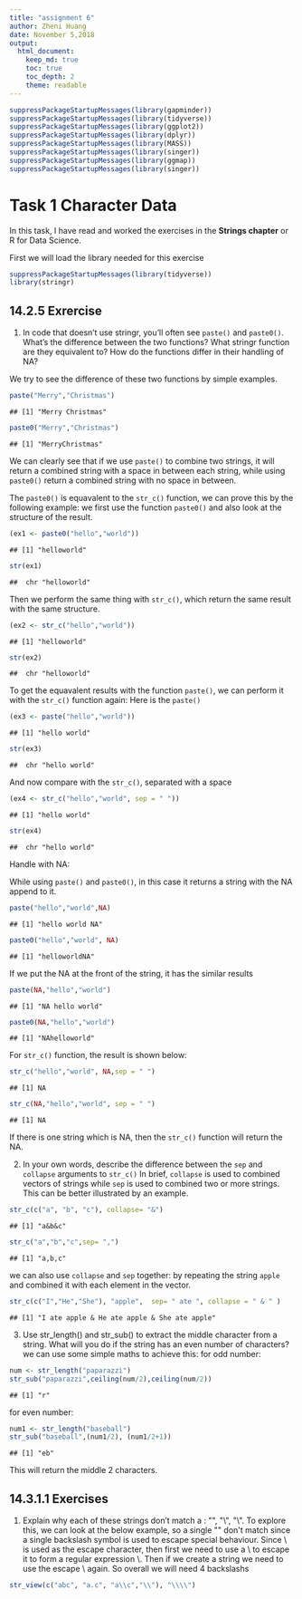 ```yaml
---
title: "assignment 6"
author: Zheni Huang
date: November 5,2018
output:
  html_document:
    keep_md: true
    toc: true
    toc_depth: 2
    theme: readable
---
```




```r
suppressPackageStartupMessages(library(gapminder))
suppressPackageStartupMessages(library(tidyverse))
suppressPackageStartupMessages(library(ggplot2)) 
suppressPackageStartupMessages(library(dplyr))
suppressPackageStartupMessages(library(MASS))
suppressPackageStartupMessages(library(singer))
suppressPackageStartupMessages(library(ggmap))
suppressPackageStartupMessages(library(singer)) 
```



# Task 1 Character Data

In this task, I have read and worked the exercises in the __Strings chapter__ or R for Data Science.

First we will load the library needed for this exercise


```r
suppressPackageStartupMessages(library(tidyverse))
library(stringr)
```

## 14.2.5 Exrercise 

1. In code that doesn’t use stringr, you’ll often see `paste()` and `paste0()`. What’s the difference between the two functions? What stringr function are they equivalent to? How do the functions differ in their handling of NA?

We try to see the difference of these two functions by simple examples.

```r
paste("Merry","Christmas")
```

```
## [1] "Merry Christmas"
```

```r
paste0("Merry","Christmas")
```

```
## [1] "MerryChristmas"
```
We can clearly see that if we use `paste()` to combine two strings, it will return a combined string with a space in between each string, while using `paste0()` return a combined string with no space in between.

The `paste0()` is equavalent to the `str_c()` function, we can prove this by the following example:
we first use the function `paste0()` and also look at the structure of the result.

```r
(ex1 <- paste0("hello","world"))
```

```
## [1] "helloworld"
```

```r
str(ex1)
```

```
##  chr "helloworld"
```
Then we perform the same thing with `str_c()`, which return the same result with the same structure.

```r
(ex2 <- str_c("hello","world"))
```

```
## [1] "helloworld"
```

```r
str(ex2)
```

```
##  chr "helloworld"
```

To get the equavalent results with the function `paste()`, we can perform it with the `str_c()` function again:
Here is the `paste()`

```r
(ex3 <- paste("hello","world"))
```

```
## [1] "hello world"
```

```r
str(ex3)
```

```
##  chr "hello world"
```
And now compare with the `str_c()`, separated with a space

```r
(ex4 <- str_c("hello","world", sep = " "))
```

```
## [1] "hello world"
```

```r
str(ex4)
```

```
##  chr "hello world"
```

Handle with NA:

While using `paste()` and `paste0()`, in this case it returns a string with the NA append to it.

```r
paste("hello","world",NA)
```

```
## [1] "hello world NA"
```

```r
paste0("hello","world", NA)
```

```
## [1] "helloworldNA"
```
If we put the NA at the front of the string, it has the similar results

```r
paste(NA,"hello","world")
```

```
## [1] "NA hello world"
```

```r
paste0(NA,"hello","world")
```

```
## [1] "NAhelloworld"
```

For `str_c()` function, the result is shown below:

```r
str_c("hello","world", NA,sep = " ")
```

```
## [1] NA
```

```r
str_c(NA,"hello","world", sep = " ")
```

```
## [1] NA
```
If there is one string which is NA, then the `str_c()` function will return the NA.



2. In your own words, describe the difference between the `sep` and `collapse` arguments to `str_c()`
In brief, `collapse` is used to combined vectors of strings while `sep` is used to combined two or more strings. This can be better illustrated by an example.

```r
str_c(c("a", "b", "c"), collapse= "&")
```

```
## [1] "a&b&c"
```

```r
str_c("a","b","c",sep= ",")
```

```
## [1] "a,b,c"
```
we can also use `collapse` and `sep` together:
by repeating the string `apple` and combined it with each element in the vector.

```r
str_c(c("I","He","She"), "apple",  sep= " ate ", collapse = " & " )
```

```
## [1] "I ate apple & He ate apple & She ate apple"
```

3. Use str_length() and str_sub() to extract the middle character from a string. What will you do if the string has an even number of characters?
we can use some simple maths to achieve this:
for odd number:

```r
num <- str_length("paparazzi")
str_sub("paparazzi",ceiling(num/2),ceiling(num/2))
```

```
## [1] "r"
```
for even number:

```r
num1 <- str_length("baseball")
str_sub("baseball",(num1/2), (num1/2+1))
```

```
## [1] "eb"
```
This will return the middle 2 characters.


## 14.3.1.1 Exercises

1. Explain why each of these strings don’t match a \: "\", "\\", "\\\".
To explore this, we can look at the below example, so a single "\" don't match since a single backslash symbol is used to escape special behaviour.
Since \ is used as the escape character, then first we need to use a \ to escape it to form a regular expression \\. Then if we create a string we need to use the escape \ again. So overall we will need 4 backslashs


```r
str_view(c("abc", "a.c", "a\\c","\\"), "\\\\")
```

<!--html_preserve--><div id="htmlwidget-b198e4043a07616c79f9" style="width:960px;height:100%;" class="str_view html-widget"></div>
<script type="application/json" data-for="htmlwidget-b198e4043a07616c79f9">{"x":{"html":"<ul>\n  <li>abc<\/li>\n  <li>a.c<\/li>\n  <li>a<span class='match'>\\<\/span>c<\/li>\n  <li><span class='match'>\\<\/span><\/li>\n<\/ul>"},"evals":[],"jsHooks":[]}</script><!--/html_preserve-->
so in breif, `\\` for the normal expression `\`, then extra `\` to escape the special function, then last `\` used to create a new string, then overall 4 `\`.

2.How would you match the sequence "'\?
first we create a string with this sequence, then we try to match it:

```r
x <- "\"\'\\"
writeLines(x)
```

```
## "'\
```

```r
str_view(x, "\\\"\\'\\\\") 
```

<!--html_preserve--><div id="htmlwidget-dc3f981b35162e544194" style="width:960px;height:100%;" class="str_view html-widget"></div>
<script type="application/json" data-for="htmlwidget-dc3f981b35162e544194">{"x":{"html":"<ul>\n  <li><span class='match'>\"'\\<\/span><\/li>\n<\/ul>"},"evals":[],"jsHooks":[]}</script><!--/html_preserve-->
the first three backslash is to escape the special behabiour of " and create a string, then middle 2 is for the string `'` and the last 4 backslashs are used to create `\`.

## 14.3.2.1 Exercises

1, How would you match the literal string "$^$"?
again, first we create the string: ```
each `\\` is used to create the string and escape its special functions.

```r
x1 <- "$^$"
writeLines(x1)
```

```
## $^$
```

```r
str_view(x1, "\\$\\^\\$")
```

<!--html_preserve--><div id="htmlwidget-d414e99c5a8f747042c9" style="width:960px;height:100%;" class="str_view html-widget"></div>
<script type="application/json" data-for="htmlwidget-d414e99c5a8f747042c9">{"x":{"html":"<ul>\n  <li><span class='match'>$^$<\/span><\/li>\n<\/ul>"},"evals":[],"jsHooks":[]}</script><!--/html_preserve-->

2. Given the corpus of common words in stringr::words, create regular expressions that find all words that:

* Start with “y”.


```r
str_view(stringr::words, pattern = "^y", match = TRUE)
```

<!--html_preserve--><div id="htmlwidget-22ef5593cd0fb9656cab" style="width:960px;height:100%;" class="str_view html-widget"></div>
<script type="application/json" data-for="htmlwidget-22ef5593cd0fb9656cab">{"x":{"html":"<ul>\n  <li><span class='match'>y<\/span>ear<\/li>\n  <li><span class='match'>y<\/span>es<\/li>\n  <li><span class='match'>y<\/span>esterday<\/li>\n  <li><span class='match'>y<\/span>et<\/li>\n  <li><span class='match'>y<\/span>ou<\/li>\n  <li><span class='match'>y<\/span>oung<\/li>\n<\/ul>"},"evals":[],"jsHooks":[]}</script><!--/html_preserve-->

* End with “x”


```r
str_view(stringr::words, pattern = "x$", match = TRUE)
```

<!--html_preserve--><div id="htmlwidget-334945e576727d984298" style="width:960px;height:100%;" class="str_view html-widget"></div>
<script type="application/json" data-for="htmlwidget-334945e576727d984298">{"x":{"html":"<ul>\n  <li>bo<span class='match'>x<\/span><\/li>\n  <li>se<span class='match'>x<\/span><\/li>\n  <li>si<span class='match'>x<\/span><\/li>\n  <li>ta<span class='match'>x<\/span><\/li>\n<\/ul>"},"evals":[],"jsHooks":[]}</script><!--/html_preserve-->

* Are exactly three letters long. (Don’t cheat by using str_length()!)

```r
# since there are too many word which satisfy this condition, we are going to show only some of them
str_view(stringr::words[1:50], pattern = "^.{3}$", match = TRUE)
```

<!--html_preserve--><div id="htmlwidget-59a088995e262720e267" style="width:960px;height:100%;" class="str_view html-widget"></div>
<script type="application/json" data-for="htmlwidget-59a088995e262720e267">{"x":{"html":"<ul>\n  <li><span class='match'>act<\/span><\/li>\n  <li><span class='match'>add<\/span><\/li>\n  <li><span class='match'>age<\/span><\/li>\n  <li><span class='match'>ago<\/span><\/li>\n  <li><span class='match'>air<\/span><\/li>\n  <li><span class='match'>all<\/span><\/li>\n  <li><span class='match'>and<\/span><\/li>\n  <li><span class='match'>any<\/span><\/li>\n<\/ul>"},"evals":[],"jsHooks":[]}</script><!--/html_preserve-->

* Have seven letters or more.


```r
# this can be used to return certain length of strings
str_view(stringr::words[1:50], pattern = "^.{4,7}$", match = TRUE)
```

<!--html_preserve--><div id="htmlwidget-7e536cc996bf9a23aebf" style="width:960px;height:100%;" class="str_view html-widget"></div>
<script type="application/json" data-for="htmlwidget-7e536cc996bf9a23aebf">{"x":{"html":"<ul>\n  <li><span class='match'>able<\/span><\/li>\n  <li><span class='match'>about<\/span><\/li>\n  <li><span class='match'>accept<\/span><\/li>\n  <li><span class='match'>account<\/span><\/li>\n  <li><span class='match'>achieve<\/span><\/li>\n  <li><span class='match'>across<\/span><\/li>\n  <li><span class='match'>active<\/span><\/li>\n  <li><span class='match'>actual<\/span><\/li>\n  <li><span class='match'>address<\/span><\/li>\n  <li><span class='match'>admit<\/span><\/li>\n  <li><span class='match'>affect<\/span><\/li>\n  <li><span class='match'>afford<\/span><\/li>\n  <li><span class='match'>after<\/span><\/li>\n  <li><span class='match'>again<\/span><\/li>\n  <li><span class='match'>against<\/span><\/li>\n  <li><span class='match'>agent<\/span><\/li>\n  <li><span class='match'>agree<\/span><\/li>\n  <li><span class='match'>allow<\/span><\/li>\n  <li><span class='match'>almost<\/span><\/li>\n  <li><span class='match'>along<\/span><\/li>\n  <li><span class='match'>already<\/span><\/li>\n  <li><span class='match'>alright<\/span><\/li>\n  <li><span class='match'>also<\/span><\/li>\n  <li><span class='match'>always<\/span><\/li>\n  <li><span class='match'>america<\/span><\/li>\n  <li><span class='match'>amount<\/span><\/li>\n  <li><span class='match'>another<\/span><\/li>\n  <li><span class='match'>answer<\/span><\/li>\n  <li><span class='match'>apart<\/span><\/li>\n  <li><span class='match'>appear<\/span><\/li>\n  <li><span class='match'>apply<\/span><\/li>\n  <li><span class='match'>appoint<\/span><\/li>\n  <li><span class='match'>area<\/span><\/li>\n  <li><span class='match'>argue<\/span><\/li>\n<\/ul>"},"evals":[],"jsHooks":[]}</script><!--/html_preserve-->

```r
# leave the second argument blank to return seven letter or more
str_view(stringr::words[1:50], pattern = "^.{7,}$", match = TRUE)
```

<!--html_preserve--><div id="htmlwidget-20d76fe04841d24a3fd2" style="width:960px;height:100%;" class="str_view html-widget"></div>
<script type="application/json" data-for="htmlwidget-20d76fe04841d24a3fd2">{"x":{"html":"<ul>\n  <li><span class='match'>absolute<\/span><\/li>\n  <li><span class='match'>account<\/span><\/li>\n  <li><span class='match'>achieve<\/span><\/li>\n  <li><span class='match'>address<\/span><\/li>\n  <li><span class='match'>advertise<\/span><\/li>\n  <li><span class='match'>afternoon<\/span><\/li>\n  <li><span class='match'>against<\/span><\/li>\n  <li><span class='match'>already<\/span><\/li>\n  <li><span class='match'>alright<\/span><\/li>\n  <li><span class='match'>although<\/span><\/li>\n  <li><span class='match'>america<\/span><\/li>\n  <li><span class='match'>another<\/span><\/li>\n  <li><span class='match'>apparent<\/span><\/li>\n  <li><span class='match'>appoint<\/span><\/li>\n  <li><span class='match'>approach<\/span><\/li>\n  <li><span class='match'>appropriate<\/span><\/li>\n<\/ul>"},"evals":[],"jsHooks":[]}</script><!--/html_preserve-->


## 14.3.3.1 Exercises
1. Create regular expressions to find all words that:

we can assess the same data set stringr::words. 

*Start with a vowel.

```r
str_view(stringr::words[1:50], "^[aeiou]", match = TRUE)
```

<!--html_preserve--><div id="htmlwidget-843b3c738865d98d8883" style="width:960px;height:100%;" class="str_view html-widget"></div>
<script type="application/json" data-for="htmlwidget-843b3c738865d98d8883">{"x":{"html":"<ul>\n  <li><span class='match'>a<\/span><\/li>\n  <li><span class='match'>a<\/span>ble<\/li>\n  <li><span class='match'>a<\/span>bout<\/li>\n  <li><span class='match'>a<\/span>bsolute<\/li>\n  <li><span class='match'>a<\/span>ccept<\/li>\n  <li><span class='match'>a<\/span>ccount<\/li>\n  <li><span class='match'>a<\/span>chieve<\/li>\n  <li><span class='match'>a<\/span>cross<\/li>\n  <li><span class='match'>a<\/span>ct<\/li>\n  <li><span class='match'>a<\/span>ctive<\/li>\n  <li><span class='match'>a<\/span>ctual<\/li>\n  <li><span class='match'>a<\/span>dd<\/li>\n  <li><span class='match'>a<\/span>ddress<\/li>\n  <li><span class='match'>a<\/span>dmit<\/li>\n  <li><span class='match'>a<\/span>dvertise<\/li>\n  <li><span class='match'>a<\/span>ffect<\/li>\n  <li><span class='match'>a<\/span>fford<\/li>\n  <li><span class='match'>a<\/span>fter<\/li>\n  <li><span class='match'>a<\/span>fternoon<\/li>\n  <li><span class='match'>a<\/span>gain<\/li>\n  <li><span class='match'>a<\/span>gainst<\/li>\n  <li><span class='match'>a<\/span>ge<\/li>\n  <li><span class='match'>a<\/span>gent<\/li>\n  <li><span class='match'>a<\/span>go<\/li>\n  <li><span class='match'>a<\/span>gree<\/li>\n  <li><span class='match'>a<\/span>ir<\/li>\n  <li><span class='match'>a<\/span>ll<\/li>\n  <li><span class='match'>a<\/span>llow<\/li>\n  <li><span class='match'>a<\/span>lmost<\/li>\n  <li><span class='match'>a<\/span>long<\/li>\n  <li><span class='match'>a<\/span>lready<\/li>\n  <li><span class='match'>a<\/span>lright<\/li>\n  <li><span class='match'>a<\/span>lso<\/li>\n  <li><span class='match'>a<\/span>lthough<\/li>\n  <li><span class='match'>a<\/span>lways<\/li>\n  <li><span class='match'>a<\/span>merica<\/li>\n  <li><span class='match'>a<\/span>mount<\/li>\n  <li><span class='match'>a<\/span>nd<\/li>\n  <li><span class='match'>a<\/span>nother<\/li>\n  <li><span class='match'>a<\/span>nswer<\/li>\n  <li><span class='match'>a<\/span>ny<\/li>\n  <li><span class='match'>a<\/span>part<\/li>\n  <li><span class='match'>a<\/span>pparent<\/li>\n  <li><span class='match'>a<\/span>ppear<\/li>\n  <li><span class='match'>a<\/span>pply<\/li>\n  <li><span class='match'>a<\/span>ppoint<\/li>\n  <li><span class='match'>a<\/span>pproach<\/li>\n  <li><span class='match'>a<\/span>ppropriate<\/li>\n  <li><span class='match'>a<\/span>rea<\/li>\n  <li><span class='match'>a<\/span>rgue<\/li>\n<\/ul>"},"evals":[],"jsHooks":[]}</script><!--/html_preserve-->


*That only contain consonants. (Hint: thinking about matching “not”-vowels.)
that means we do not want any vowel in the words, then we can search for words with vowel and set match to be FALSE.

```r
str_view(stringr::words[1:400], "[aeiou]", match = FALSE)
```

<!--html_preserve--><div id="htmlwidget-d9b2329e3f0447e5bf7c" style="width:960px;height:100%;" class="str_view html-widget"></div>
<script type="application/json" data-for="htmlwidget-d9b2329e3f0447e5bf7c">{"x":{"html":"<ul>\n  <li>by<\/li>\n  <li>dry<\/li>\n  <li>fly<\/li>\n<\/ul>"},"evals":[],"jsHooks":[]}</script><!--/html_preserve-->


*End with ed, but not with eed.

```r
str_view(stringr::words, "[^e]ed$", match = TRUE)
```

<!--html_preserve--><div id="htmlwidget-8d41111dea0599092441" style="width:960px;height:100%;" class="str_view html-widget"></div>
<script type="application/json" data-for="htmlwidget-8d41111dea0599092441">{"x":{"html":"<ul>\n  <li><span class='match'>bed<\/span><\/li>\n  <li>hund<span class='match'>red<\/span><\/li>\n  <li><span class='match'>red<\/span><\/li>\n<\/ul>"},"evals":[],"jsHooks":[]}</script><!--/html_preserve-->


*End with ing or ise.

```r
str_view(stringr::words, "ise$|ing$", match = TRUE)
```

<!--html_preserve--><div id="htmlwidget-77a289e0b6cba9fb9bdd" style="width:960px;height:100%;" class="str_view html-widget"></div>
<script type="application/json" data-for="htmlwidget-77a289e0b6cba9fb9bdd">{"x":{"html":"<ul>\n  <li>advert<span class='match'>ise<\/span><\/li>\n  <li>br<span class='match'>ing<\/span><\/li>\n  <li>dur<span class='match'>ing<\/span><\/li>\n  <li>even<span class='match'>ing<\/span><\/li>\n  <li>exerc<span class='match'>ise<\/span><\/li>\n  <li>k<span class='match'>ing<\/span><\/li>\n  <li>mean<span class='match'>ing<\/span><\/li>\n  <li>morn<span class='match'>ing<\/span><\/li>\n  <li>otherw<span class='match'>ise<\/span><\/li>\n  <li>pract<span class='match'>ise<\/span><\/li>\n  <li>ra<span class='match'>ise<\/span><\/li>\n  <li>real<span class='match'>ise<\/span><\/li>\n  <li>r<span class='match'>ing<\/span><\/li>\n  <li>r<span class='match'>ise<\/span><\/li>\n  <li>s<span class='match'>ing<\/span><\/li>\n  <li>surpr<span class='match'>ise<\/span><\/li>\n  <li>th<span class='match'>ing<\/span><\/li>\n<\/ul>"},"evals":[],"jsHooks":[]}</script><!--/html_preserve-->


2. Empirically verify the rule “i before e except after c”.
This indicates that the words with combination of `ie` or `cei` are way more than the one with  `ei` or `cie`

```r
str_view(stringr::words, pattern = "[^c]ie|cei", match = TRUE)
```

<!--html_preserve--><div id="htmlwidget-359af6f225eb793b0068" style="width:960px;height:100%;" class="str_view html-widget"></div>
<script type="application/json" data-for="htmlwidget-359af6f225eb793b0068">{"x":{"html":"<ul>\n  <li>ac<span class='match'>hie<\/span>ve<\/li>\n  <li>be<span class='match'>lie<\/span>ve<\/li>\n  <li>b<span class='match'>rie<\/span>f<\/li>\n  <li>c<span class='match'>lie<\/span>nt<\/li>\n  <li><span class='match'>die<\/span><\/li>\n  <li>expe<span class='match'>rie<\/span>nce<\/li>\n  <li><span class='match'>fie<\/span>ld<\/li>\n  <li>f<span class='match'>rie<\/span>nd<\/li>\n  <li><span class='match'>lie<\/span><\/li>\n  <li><span class='match'>pie<\/span>ce<\/li>\n  <li>q<span class='match'>uie<\/span>t<\/li>\n  <li>re<span class='match'>cei<\/span>ve<\/li>\n  <li><span class='match'>tie<\/span><\/li>\n  <li><span class='match'>vie<\/span>w<\/li>\n<\/ul>"},"evals":[],"jsHooks":[]}</script><!--/html_preserve-->

```r
str_view(stringr::words, pattern = "[^c]ei|cie", match = TRUE)
```

<!--html_preserve--><div id="htmlwidget-8909e855950001dceba7" style="width:960px;height:100%;" class="str_view html-widget"></div>
<script type="application/json" data-for="htmlwidget-8909e855950001dceba7">{"x":{"html":"<ul>\n  <li>s<span class='match'>cie<\/span>nce<\/li>\n  <li>so<span class='match'>cie<\/span>ty<\/li>\n  <li><span class='match'>wei<\/span>gh<\/li>\n<\/ul>"},"evals":[],"jsHooks":[]}</script><!--/html_preserve-->
We can see from the above results that the combinaion of `ie` and `cei` are much more than the combination of `ei` and `cie`, which verify the rule.

3. Is “q” always followed by a “u”?

we try to return any words with a combination of q followed by a non-u letter: which returns no word. Therefore, we can concluded that the "q" is always followed by a "u".

```r
 str_subset(stringr::words, pattern = "q[^u]")
```

```
## character(0)
```

4. Write a regular expression that matches a word if it’s probably written in British English, not American English.

in general, words like "analyse"(British) and "analyze"(American) has difference in "se"/"sa" and "ze"/"za". We create some test words to show this matching.


```r
test <- c("analyse","analyze","organization","organisation","realise","realize")
# to match only British English,
str_view(test, pattern = "sa|se", match = TRUE)
```

<!--html_preserve--><div id="htmlwidget-a01df1afb4a71ac2cdff" style="width:960px;height:100%;" class="str_view html-widget"></div>
<script type="application/json" data-for="htmlwidget-a01df1afb4a71ac2cdff">{"x":{"html":"<ul>\n  <li>analy<span class='match'>se<\/span><\/li>\n  <li>organi<span class='match'>sa<\/span>tion<\/li>\n  <li>reali<span class='match'>se<\/span><\/li>\n<\/ul>"},"evals":[],"jsHooks":[]}</script><!--/html_preserve-->

## 14.3.4.1 Exercises

1. Describe the equivalents of ?, +, * in {m,n} form.

This controlling how many times a pattern matches:
`?` equivalent to `{,1}`
`+` equivalent to `{1,}`
`*` equivalent to `{0,}`

2. Describe in words what these regular expressions match: (read carefully to see if I’m using a regular expression or a string that defines a regular expression.)

* `^.*$` this can be used to match any string

* "\\{.+\\}" this will match a string that with a {} around the string which is not empty. We can test this with the following:


```r
str_view("{apple}","\\{.+\\}", match = TRUE)
```

<!--html_preserve--><div id="htmlwidget-a7b055144b6a9ac85de2" style="width:960px;height:100%;" class="str_view html-widget"></div>
<script type="application/json" data-for="htmlwidget-a7b055144b6a9ac85de2">{"x":{"html":"<ul>\n  <li><span class='match'>{apple}<\/span><\/li>\n<\/ul>"},"evals":[],"jsHooks":[]}</script><!--/html_preserve-->


* \d{4}-\d{2}-\d{2} this will match a sries of number with the following format "1111-11-11".

* "\\\\{4}" \\\\ represents a back slash, then \\\\{4} is used to match 4 backslashes.


3. Create regular expressions to find all words that:

* Start with three consonants.

we use the following to match words starting with at least three consonants

```r
str_view(stringr::words[1:400], pattern = "^[^aeiou]{3,}", match = TRUE)
```

<!--html_preserve--><div id="htmlwidget-d424fd81bf944dc347b7" style="width:960px;height:100%;" class="str_view html-widget"></div>
<script type="application/json" data-for="htmlwidget-d424fd81bf944dc347b7">{"x":{"html":"<ul>\n  <li><span class='match'>Chr<\/span>ist<\/li>\n  <li><span class='match'>Chr<\/span>istmas<\/li>\n  <li><span class='match'>dry<\/span><\/li>\n  <li><span class='match'>fly<\/span><\/li>\n<\/ul>"},"evals":[],"jsHooks":[]}</script><!--/html_preserve-->

* Have three or more vowels in a row.

```r
str_view(stringr::words, pattern = "[aeiou]{3,}", match = TRUE)
```

<!--html_preserve--><div id="htmlwidget-4ddb39f1475f739b3406" style="width:960px;height:100%;" class="str_view html-widget"></div>
<script type="application/json" data-for="htmlwidget-4ddb39f1475f739b3406">{"x":{"html":"<ul>\n  <li>b<span class='match'>eau<\/span>ty<\/li>\n  <li>obv<span class='match'>iou<\/span>s<\/li>\n  <li>prev<span class='match'>iou<\/span>s<\/li>\n  <li>q<span class='match'>uie<\/span>t<\/li>\n  <li>ser<span class='match'>iou<\/span>s<\/li>\n  <li>var<span class='match'>iou<\/span>s<\/li>\n<\/ul>"},"evals":[],"jsHooks":[]}</script><!--/html_preserve-->


* Have two or more vowel-consonant pairs in a row.

```r
str_view(stringr::words[1:50], pattern = "[aeiou][^aeiou]{2,}", match = TRUE)
```

<!--html_preserve--><div id="htmlwidget-e458033b99cb3caf7a12" style="width:960px;height:100%;" class="str_view html-widget"></div>
<script type="application/json" data-for="htmlwidget-e458033b99cb3caf7a12">{"x":{"html":"<ul>\n  <li><span class='match'>abl<\/span>e<\/li>\n  <li><span class='match'>abs<\/span>olute<\/li>\n  <li><span class='match'>acc<\/span>ept<\/li>\n  <li><span class='match'>acc<\/span>ount<\/li>\n  <li><span class='match'>ach<\/span>ieve<\/li>\n  <li><span class='match'>acr<\/span>oss<\/li>\n  <li><span class='match'>act<\/span><\/li>\n  <li><span class='match'>act<\/span>ive<\/li>\n  <li><span class='match'>act<\/span>ual<\/li>\n  <li><span class='match'>add<\/span><\/li>\n  <li><span class='match'>addr<\/span>ess<\/li>\n  <li><span class='match'>adm<\/span>it<\/li>\n  <li><span class='match'>adv<\/span>ertise<\/li>\n  <li><span class='match'>aff<\/span>ect<\/li>\n  <li><span class='match'>aff<\/span>ord<\/li>\n  <li><span class='match'>aft<\/span>er<\/li>\n  <li><span class='match'>aft<\/span>ernoon<\/li>\n  <li>aga<span class='match'>inst<\/span><\/li>\n  <li>ag<span class='match'>ent<\/span><\/li>\n  <li><span class='match'>agr<\/span>ee<\/li>\n  <li><span class='match'>all<\/span><\/li>\n  <li><span class='match'>all<\/span>ow<\/li>\n  <li><span class='match'>alm<\/span>ost<\/li>\n  <li>al<span class='match'>ong<\/span><\/li>\n  <li><span class='match'>alr<\/span>eady<\/li>\n  <li><span class='match'>alr<\/span>ight<\/li>\n  <li><span class='match'>als<\/span>o<\/li>\n  <li><span class='match'>alth<\/span>ough<\/li>\n  <li><span class='match'>alw<\/span>ays<\/li>\n  <li>amo<span class='match'>unt<\/span><\/li>\n  <li><span class='match'>and<\/span><\/li>\n  <li>an<span class='match'>oth<\/span>er<\/li>\n  <li><span class='match'>answ<\/span>er<\/li>\n  <li><span class='match'>any<\/span><\/li>\n  <li>ap<span class='match'>art<\/span><\/li>\n  <li><span class='match'>app<\/span>arent<\/li>\n  <li><span class='match'>app<\/span>ear<\/li>\n  <li><span class='match'>apply<\/span><\/li>\n  <li><span class='match'>app<\/span>oint<\/li>\n  <li><span class='match'>appr<\/span>oach<\/li>\n  <li><span class='match'>appr<\/span>opriate<\/li>\n  <li><span class='match'>arg<\/span>ue<\/li>\n<\/ul>"},"evals":[],"jsHooks":[]}</script><!--/html_preserve-->

## 14.3.5.1 Exercises

1. Describe, in words, what these expressions will match:

* (.)\1\1 this is used to matched an identical character appeared 3 times in a row.


* "(.)(.)\\2\\1" this is matching a two character and the reverse of these two character, such as abba

```r
str_view(stringr::words, "(.)(.)\\2\\1", match = TRUE)
```

<!--html_preserve--><div id="htmlwidget-868567ba5d17d49bbb42" style="width:960px;height:100%;" class="str_view html-widget"></div>
<script type="application/json" data-for="htmlwidget-868567ba5d17d49bbb42">{"x":{"html":"<ul>\n  <li>after<span class='match'>noon<\/span><\/li>\n  <li><span class='match'>appa<\/span>rent<\/li>\n  <li><span class='match'>arra<\/span>nge<\/li>\n  <li>b<span class='match'>otto<\/span>m<\/li>\n  <li>br<span class='match'>illi<\/span>ant<\/li>\n  <li>c<span class='match'>ommo<\/span>n<\/li>\n  <li>d<span class='match'>iffi<\/span>cult<\/li>\n  <li><span class='match'>effe<\/span>ct<\/li>\n  <li>f<span class='match'>ollo<\/span>w<\/li>\n  <li>in<span class='match'>deed<\/span><\/li>\n  <li>l<span class='match'>ette<\/span>r<\/li>\n  <li>m<span class='match'>illi<\/span>on<\/li>\n  <li><span class='match'>oppo<\/span>rtunity<\/li>\n  <li><span class='match'>oppo<\/span>se<\/li>\n  <li>tom<span class='match'>orro<\/span>w<\/li>\n<\/ul>"},"evals":[],"jsHooks":[]}</script><!--/html_preserve-->

* (..)\1 this match two characters that appears twice such as abab format

* "(.).\\1.\\1" match string with format such as "axaya"  3 repeated character in a row with 2 different inserted.
* "(.)(.)(.).*\\3\\2\\1" match string with format such as "abc...cba" the character in between the "abc" and "cba" should have a length more than 0.

2. Construct regular expressions to match words that:

* Start and end with the same character.

```r
str_view(stringr::words,"^(.).*\\1$", match = TRUE)
```

<!--html_preserve--><div id="htmlwidget-de6f3595ea51ebb4ef56" style="width:960px;height:100%;" class="str_view html-widget"></div>
<script type="application/json" data-for="htmlwidget-de6f3595ea51ebb4ef56">{"x":{"html":"<ul>\n  <li><span class='match'>america<\/span><\/li>\n  <li><span class='match'>area<\/span><\/li>\n  <li><span class='match'>dad<\/span><\/li>\n  <li><span class='match'>dead<\/span><\/li>\n  <li><span class='match'>depend<\/span><\/li>\n  <li><span class='match'>educate<\/span><\/li>\n  <li><span class='match'>else<\/span><\/li>\n  <li><span class='match'>encourage<\/span><\/li>\n  <li><span class='match'>engine<\/span><\/li>\n  <li><span class='match'>europe<\/span><\/li>\n  <li><span class='match'>evidence<\/span><\/li>\n  <li><span class='match'>example<\/span><\/li>\n  <li><span class='match'>excuse<\/span><\/li>\n  <li><span class='match'>exercise<\/span><\/li>\n  <li><span class='match'>expense<\/span><\/li>\n  <li><span class='match'>experience<\/span><\/li>\n  <li><span class='match'>eye<\/span><\/li>\n  <li><span class='match'>health<\/span><\/li>\n  <li><span class='match'>high<\/span><\/li>\n  <li><span class='match'>knock<\/span><\/li>\n  <li><span class='match'>level<\/span><\/li>\n  <li><span class='match'>local<\/span><\/li>\n  <li><span class='match'>nation<\/span><\/li>\n  <li><span class='match'>non<\/span><\/li>\n  <li><span class='match'>rather<\/span><\/li>\n  <li><span class='match'>refer<\/span><\/li>\n  <li><span class='match'>remember<\/span><\/li>\n  <li><span class='match'>serious<\/span><\/li>\n  <li><span class='match'>stairs<\/span><\/li>\n  <li><span class='match'>test<\/span><\/li>\n  <li><span class='match'>tonight<\/span><\/li>\n  <li><span class='match'>transport<\/span><\/li>\n  <li><span class='match'>treat<\/span><\/li>\n  <li><span class='match'>trust<\/span><\/li>\n  <li><span class='match'>window<\/span><\/li>\n  <li><span class='match'>yesterday<\/span><\/li>\n<\/ul>"},"evals":[],"jsHooks":[]}</script><!--/html_preserve-->


* Contain a repeated pair of letters (e.g. “church” contains “ch” repeated twice.)

```r
str_view(stringr::words,"(.)(.)\\1\\2", match = TRUE)
```

<!--html_preserve--><div id="htmlwidget-7511daf2bb6032ce3ef3" style="width:960px;height:100%;" class="str_view html-widget"></div>
<script type="application/json" data-for="htmlwidget-7511daf2bb6032ce3ef3">{"x":{"html":"<ul>\n  <li>r<span class='match'>emem<\/span>ber<\/li>\n<\/ul>"},"evals":[],"jsHooks":[]}</script><!--/html_preserve-->


* Contain one letter repeated in at least three places (e.g. “eleven” contains three “e”s.)

```r
str_view(stringr::words,"(.).*\\1.*\\1", match = TRUE)
```

<!--html_preserve--><div id="htmlwidget-9073b5ff765cd8958196" style="width:960px;height:100%;" class="str_view html-widget"></div>
<script type="application/json" data-for="htmlwidget-9073b5ff765cd8958196">{"x":{"html":"<ul>\n  <li>a<span class='match'>pprop<\/span>riate<\/li>\n  <li><span class='match'>availa<\/span>ble<\/li>\n  <li>b<span class='match'>elieve<\/span><\/li>\n  <li>b<span class='match'>etwee<\/span>n<\/li>\n  <li>bu<span class='match'>siness<\/span><\/li>\n  <li>d<span class='match'>egree<\/span><\/li>\n  <li>diff<span class='match'>erence<\/span><\/li>\n  <li>di<span class='match'>scuss<\/span><\/li>\n  <li><span class='match'>eleve<\/span>n<\/li>\n  <li>e<span class='match'>nvironmen<\/span>t<\/li>\n  <li><span class='match'>evidence<\/span><\/li>\n  <li><span class='match'>exercise<\/span><\/li>\n  <li><span class='match'>expense<\/span><\/li>\n  <li><span class='match'>experience<\/span><\/li>\n  <li><span class='match'>indivi<\/span>dual<\/li>\n  <li>p<span class='match'>aragra<\/span>ph<\/li>\n  <li>r<span class='match'>eceive<\/span><\/li>\n  <li>r<span class='match'>emembe<\/span>r<\/li>\n  <li>r<span class='match'>eprese<\/span>nt<\/li>\n  <li>t<span class='match'>elephone<\/span><\/li>\n  <li>th<span class='match'>erefore<\/span><\/li>\n  <li>t<span class='match'>omorro<\/span>w<\/li>\n<\/ul>"},"evals":[],"jsHooks":[]}</script><!--/html_preserve-->


## 14.4.2 Exercises

1. For each of the following challenges, try solving it by using both a single regular expression, and a combination of multiple str_detect() calls.

* Find all words that start or end with x.

```r
# single regular expression
str_view_all(stringr::words, "x$|^x", match = TRUE)
```

<!--html_preserve--><div id="htmlwidget-4635a7ab60254351fd85" style="width:960px;height:100%;" class="str_view html-widget"></div>
<script type="application/json" data-for="htmlwidget-4635a7ab60254351fd85">{"x":{"html":"<ul>\n  <li>bo<span class='match'>x<\/span><\/li>\n  <li>se<span class='match'>x<\/span><\/li>\n  <li>si<span class='match'>x<\/span><\/li>\n  <li>ta<span class='match'>x<\/span><\/li>\n<\/ul>"},"evals":[],"jsHooks":[]}</script><!--/html_preserve-->

```r
# combination of multiple expression
st <- str_detect(stringr::words, pattern = "^x")
end <- str_detect(stringr::words, pattern = "x$")
# find subset that start or end with x
stringr::words %>% 
  `[`(st | end)
```

```
## [1] "box" "sex" "six" "tax"
```


* Find all words that start with a vowel and end with a consonant.

```r
# single regular expression
sin <- str_subset(stringr::words, "^[aeiou].*[^aeiou]$") %>% 
  head(20)
knitr::kable(sin)
```



|x         |
|:---------|
|about     |
|accept    |
|account   |
|across    |
|act       |
|actual    |
|add       |
|address   |
|admit     |
|affect    |
|afford    |
|after     |
|afternoon |
|again     |
|against   |
|agent     |
|air       |
|all       |
|allow     |
|almost    |

```r
# multiple expression
st <- str_detect(stringr::words, pattern = "^[aeiou]")
end <- str_detect(stringr::words, pattern = "[^aeiou]$")
# find subset that start or end with x
stringr::words %>% 
  `[`(st & end) %>% 
  head()
```

```
## [1] "about"   "accept"  "account" "across"  "act"     "actual"
```


* Are there any words that contain at least one of each different vowel?

```r
str_view(stringr::words[1:100], pattern = "[aeiou].*[aeiou]", match = TRUE)
```

<!--html_preserve--><div id="htmlwidget-1adeb8d1e41b19c72525" style="width:960px;height:100%;" class="str_view html-widget"></div>
<script type="application/json" data-for="htmlwidget-1adeb8d1e41b19c72525">{"x":{"html":"<ul>\n  <li><span class='match'>able<\/span><\/li>\n  <li><span class='match'>abou<\/span>t<\/li>\n  <li><span class='match'>absolute<\/span><\/li>\n  <li><span class='match'>acce<\/span>pt<\/li>\n  <li><span class='match'>accou<\/span>nt<\/li>\n  <li><span class='match'>achieve<\/span><\/li>\n  <li><span class='match'>acro<\/span>ss<\/li>\n  <li><span class='match'>active<\/span><\/li>\n  <li><span class='match'>actua<\/span>l<\/li>\n  <li><span class='match'>addre<\/span>ss<\/li>\n  <li><span class='match'>admi<\/span>t<\/li>\n  <li><span class='match'>advertise<\/span><\/li>\n  <li><span class='match'>affe<\/span>ct<\/li>\n  <li><span class='match'>affo<\/span>rd<\/li>\n  <li><span class='match'>afte<\/span>r<\/li>\n  <li><span class='match'>afternoo<\/span>n<\/li>\n  <li><span class='match'>agai<\/span>n<\/li>\n  <li><span class='match'>agai<\/span>nst<\/li>\n  <li><span class='match'>age<\/span><\/li>\n  <li><span class='match'>age<\/span>nt<\/li>\n  <li><span class='match'>ago<\/span><\/li>\n  <li><span class='match'>agree<\/span><\/li>\n  <li><span class='match'>ai<\/span>r<\/li>\n  <li><span class='match'>allo<\/span>w<\/li>\n  <li><span class='match'>almo<\/span>st<\/li>\n  <li><span class='match'>alo<\/span>ng<\/li>\n  <li><span class='match'>alrea<\/span>dy<\/li>\n  <li><span class='match'>alri<\/span>ght<\/li>\n  <li><span class='match'>also<\/span><\/li>\n  <li><span class='match'>althou<\/span>gh<\/li>\n  <li><span class='match'>alwa<\/span>ys<\/li>\n  <li><span class='match'>america<\/span><\/li>\n  <li><span class='match'>amou<\/span>nt<\/li>\n  <li><span class='match'>anothe<\/span>r<\/li>\n  <li><span class='match'>answe<\/span>r<\/li>\n  <li><span class='match'>apa<\/span>rt<\/li>\n  <li><span class='match'>appare<\/span>nt<\/li>\n  <li><span class='match'>appea<\/span>r<\/li>\n  <li><span class='match'>appoi<\/span>nt<\/li>\n  <li><span class='match'>approa<\/span>ch<\/li>\n  <li><span class='match'>appropriate<\/span><\/li>\n  <li><span class='match'>area<\/span><\/li>\n  <li><span class='match'>argue<\/span><\/li>\n  <li><span class='match'>arou<\/span>nd<\/li>\n  <li><span class='match'>arrange<\/span><\/li>\n  <li><span class='match'>associate<\/span><\/li>\n  <li><span class='match'>assume<\/span><\/li>\n  <li><span class='match'>atte<\/span>nd<\/li>\n  <li><span class='match'>authori<\/span>ty<\/li>\n  <li><span class='match'>available<\/span><\/li>\n  <li><span class='match'>aware<\/span><\/li>\n  <li><span class='match'>awa<\/span>y<\/li>\n  <li><span class='match'>awfu<\/span>l<\/li>\n  <li>b<span class='match'>alance<\/span><\/li>\n  <li>b<span class='match'>ase<\/span><\/li>\n  <li>b<span class='match'>asi<\/span>s<\/li>\n  <li>b<span class='match'>ea<\/span>r<\/li>\n  <li>b<span class='match'>ea<\/span>t<\/li>\n  <li>b<span class='match'>eau<\/span>ty<\/li>\n  <li>b<span class='match'>ecause<\/span><\/li>\n  <li>b<span class='match'>ecome<\/span><\/li>\n  <li>b<span class='match'>efore<\/span><\/li>\n  <li>b<span class='match'>egi<\/span>n<\/li>\n  <li>b<span class='match'>ehi<\/span>nd<\/li>\n  <li>b<span class='match'>elieve<\/span><\/li>\n  <li>b<span class='match'>enefi<\/span>t<\/li>\n  <li>b<span class='match'>etwee<\/span>n<\/li>\n  <li>bl<span class='match'>oke<\/span><\/li>\n  <li>bl<span class='match'>oo<\/span>d<\/li>\n  <li>bl<span class='match'>ue<\/span><\/li>\n  <li>b<span class='match'>oa<\/span>rd<\/li>\n<\/ul>"},"evals":[],"jsHooks":[]}</script><!--/html_preserve-->

## 14.4.5.1 Exercises

1. Replace all forward slashes in a string with backslashes.

```r
str_replace(c("female/male", "am/pm"),"/","\\\\")
```

```
## [1] "female\\male" "am\\pm"
```

2. Implement a simple version of str_to_lower() using replace_all().

```r
# This function transform all the capital into lower case
str_to_lower(c("BRITISH","COLUMBIA"))
```

```
## [1] "british"  "columbia"
```

```r
# using replace_all()
sample <- c("BRITISH","COLUMBIA")
str_replace_all(sample,
            c("A"="a", "B"="b", "C"="c", "D"="d", "E"="e", "F"="f", "G"="g", "H"="h", "I"="i", "J"="j", "K"="k", "L"="l", "M"="m", "N"="n", "O"="o", "P"="p", "Q"="q", "R"="r", "S"="s", "T"="t", "U"="u", "V"="v", "W"="w", "X"="x", "Y"="y", "Z"="z"))
```

```
## [1] "british"  "columbia"
```





## 14.4.6.1 Exercises
1. Split up a string like "apples, pears, and bananas" into individual components.
we use the boundary() by word to split the strings.


```r
sample_string <- c("apple, pear, and bananas")
str_view_all(sample_string, boundary("word"))
```

<!--html_preserve--><div id="htmlwidget-4f34403c561fcfcbf24d" style="width:960px;height:100%;" class="str_view html-widget"></div>
<script type="application/json" data-for="htmlwidget-4f34403c561fcfcbf24d">{"x":{"html":"<ul>\n  <li><span class='match'>apple<\/span>, <span class='match'>pear<\/span>, <span class='match'>and<\/span> <span class='match'>bananas<\/span><\/li>\n<\/ul>"},"evals":[],"jsHooks":[]}</script><!--/html_preserve-->

```r
(str_split(sample_string, boundary("word"))[[1]]) %>% 
  knitr::kable(col.names = "split component")
```



|split component |
|:---------------|
|apple           |
|pear            |
|and             |
|bananas         |


2. Why is it better to split up by boundary("word") than " "?

to discuss the difference, we can first applying both methods on to the same example.
As we can see from the below result: if we are using split by word, the only return component will be the words itself, but if we use split by space " ", then it will return the word followed by the comma. 

```r
# split by words
sample_string <- c("apple, pear, and bananas")
str_view_all(sample_string, boundary("word"))
```

<!--html_preserve--><div id="htmlwidget-373b89be51c2fbc83fdd" style="width:960px;height:100%;" class="str_view html-widget"></div>
<script type="application/json" data-for="htmlwidget-373b89be51c2fbc83fdd">{"x":{"html":"<ul>\n  <li><span class='match'>apple<\/span>, <span class='match'>pear<\/span>, <span class='match'>and<\/span> <span class='match'>bananas<\/span><\/li>\n<\/ul>"},"evals":[],"jsHooks":[]}</script><!--/html_preserve-->

```r
(str_split(sample_string, boundary("word"))[[1]]) %>% 
  knitr::kable(col.names = "split component")
```



|split component |
|:---------------|
|apple           |
|pear            |
|and             |
|bananas         |

```r
#split by " "
sample_string <- c("apple, pear, and bananas")
str_view_all(sample_string, " ")
```

<!--html_preserve--><div id="htmlwidget-ff7a33645e46540750d7" style="width:960px;height:100%;" class="str_view html-widget"></div>
<script type="application/json" data-for="htmlwidget-ff7a33645e46540750d7">{"x":{"html":"<ul>\n  <li>apple,<span class='match'> <\/span>pear,<span class='match'> <\/span>and<span class='match'> <\/span>bananas<\/li>\n<\/ul>"},"evals":[],"jsHooks":[]}</script><!--/html_preserve-->

```r
(str_split(sample_string, " ")[[1]]) %>% 
  knitr::kable(col.names = "split component")
```



|split component |
|:---------------|
|apple,          |
|pear,           |
|and             |
|bananas         |


3. What does splitting with an empty string ("") do? Experiment, and then read the documentation.

Here we apply this to the same example:
As seen from the below example, if we split by the empty string "", then the string is split into individual character. In addition, according to the Documentation, `Match character, word, line and sentence boundaries with boundary(). An empty pattern, "", is equivalent to boundary("character").` So this can be used to split the string into each single character as shown below.


```r
sample_string <- c("apple, pear, and bananas")
(str_split(sample_string, "")[[1]]) %>% 
  knitr::kable(col.names = "split component")
```



|split component |
|:---------------|
|a               |
|p               |
|p               |
|l               |
|e               |
|,               |
|                |
|p               |
|e               |
|a               |
|r               |
|,               |
|                |
|a               |
|n               |
|d               |
|                |
|b               |
|a               |
|n               |
|a               |
|n               |
|a               |
|s               |


## 14.5.1 Exercises

1. How would you find all strings containing \ with regex() vs. with fixed()?

We will first create a test string and apply both method to this string to compare the results:
for regex() we need to use "\\\\" to escape the backslash behaviour while the for fixed() we only need to use "\\"

```r
# using `regex()`
x <- c("male\\female","applebanana")
str_view(x, regex(pattern = "\\\\"))
```

<!--html_preserve--><div id="htmlwidget-16823a0b44637a2c279c" style="width:960px;height:100%;" class="str_view html-widget"></div>
<script type="application/json" data-for="htmlwidget-16823a0b44637a2c279c">{"x":{"html":"<ul>\n  <li>male<span class='match'>\\<\/span>female<\/li>\n  <li>applebanana<\/li>\n<\/ul>"},"evals":[],"jsHooks":[]}</script><!--/html_preserve-->

```r
# using `fixed()`
str_detect(x, fixed(pattern = "\\"))
```

```
## [1]  TRUE FALSE
```

```r
# the TRUE means the first string in the vector returned a match.
```




## 14.7.1 Exercises

Find the stringi functions that:
first we need to load the library first:

```r
suppressPackageStartupMessages(library(stringi))
```


1. Count the number of words.
we use an example to explain this

```r
stri_count_words("How many words are in this sentence")
```

```
## [1] 7
```

```r
# this returns a word count of 7.
```

2. Find duplicated strings.
we can use stri_duplicated() to find the duplicated strings.
we can see the outcome from the following example:

```r
stri_duplicated_any(c("a", "b", "a", NA, "a", NA)) # there are three duplicated character a, b and NA
```

```
## [1] 3
```

```r
stri_duplicated(c("a", "b", "a", NA, "a", NA)) # This return whether the corresponding string is duplicated with the previous strings.
```

```
## [1] FALSE FALSE  TRUE FALSE  TRUE  TRUE
```

3. Generate random text.

```r
stri_rand_strings(5,10) 
```

```
## [1] "gat1E1NQTy" "rFa6C5BKFZ" "p4ubLYSRGm" "8wKZn3iOQf" "CHGtSRUaGa"
```

```r
#this generate 5 strings of length 10
```

4. How do you control the language that stri_sort() uses for sorting?
We can use the stri_opts_collator{} to generate a List with Collator Settings
Lets try to sort it with German.

```r
test_german <- c("heute", "schlafen","morgen", "gut", "abend")
stri_sort(test_german, german = TRUE)
```

```
## [1] "abend"    "gut"      "heute"    "morgen"   "schlafen"
```



#Task 2  Writing Functions



First we extract the data for Canada to work on the code

```r
chosen_country <- "Canada"
(chosen_data <- gapminder %>% 
  filter(country == chosen_country))
```

```
## # A tibble: 12 x 6
##    country continent  year lifeExp      pop gdpPercap
##    <fct>   <fct>     <int>   <dbl>    <int>     <dbl>
##  1 Canada  Americas   1952    68.8 14785584    11367.
##  2 Canada  Americas   1957    70.0 17010154    12490.
##  3 Canada  Americas   1962    71.3 18985849    13462.
##  4 Canada  Americas   1967    72.1 20819767    16077.
##  5 Canada  Americas   1972    72.9 22284500    18971.
##  6 Canada  Americas   1977    74.2 23796400    22091.
##  7 Canada  Americas   1982    75.8 25201900    22899.
##  8 Canada  Americas   1987    76.9 26549700    26627.
##  9 Canada  Americas   1992    78.0 28523502    26343.
## 10 Canada  Americas   1997    78.6 30305843    28955.
## 11 Canada  Americas   2002    79.8 31902268    33329.
## 12 Canada  Americas   2007    80.7 33390141    36319.
```
Then we plot the graph of gdp per capita against population
and we can use a polynomial function instead of a linear function to better fit the data. 

```r
p <- ggplot(chosen_data, aes(x = pop, y = gdpPercap))
p + geom_point() + geom_smooth(method = 'lm', se = FALSE)
```

![](assignment_6_files/figure-html/polynomial function-1.png)<!-- -->

We fit the data with a cubic function, and the coefficient of x with different degree is shown: 

```r
cub_fit <- rlm(gdpPercap ~ year+I(year^2)+I(year^3),chosen_data)
coef(cub_fit)
```

```
##   (Intercept)          year     I(year^2)     I(year^3) 
## -1.888527e+08  2.895614e+05 -1.481768e+02  2.530862e-02
```
we can then use then plot the cubic function 

```r
 curve(predict(cub_fit,data.frame(year=x)),col='blue',lwd=2) 
```

![](assignment_6_files/figure-html/unnamed-chunk-53-1.png)<!-- -->


Then we now sum up the above codes to become a function and try out the data above:
with the below function, by inputing the corresponding country name, we could get the cubic regression for the gdp per capita against population for this country.


```r
cubic_curve_fit  <-  function (chosen_country){
  chosen_data <- gapminder %>% 
  filter(country == chosen_country)
  
  fit_curve <- rlm(gdpPercap ~ year+I(year^2)+I(year^3), chosen_data)
  setNames(coef(fit_curve),c("intercept","x","x^2","x^3"))
}

cubic_curve_fit("Canada")
```

```
##     intercept             x           x^2           x^3 
## -1.888527e+08  2.895614e+05 -1.481768e+02  2.530862e-02
```

Again we can try to use this on other countries:

```r
cubic_curve_fit("France")
```

```
##     intercept             x           x^2           x^3 
##  2.489145e+08 -3.793022e+05  1.924422e+02 -3.250638e-02
```

```r
cubic_curve_fit("Afghanistan")
```

```
##     intercept             x           x^2           x^3 
## -1.053021e+08  1.597388e+05 -8.076768e+01  1.361201e-02
```

```r
cubic_curve_fit("Japan")
```

```
##     intercept             x           x^2           x^3 
##  1.680453e+09 -2.550644e+06  1.290149e+03 -2.174665e-01
```

